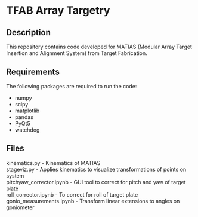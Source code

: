 # TFAB Array Targetry

## Description
This repository contains code developed for MATIAS (Modular Array Target Insertion and Alignment System) from Target Fabrication.

## Requirements
The following packages are required to run the code:
- numpy
- scipy
- matplotlib
- pandas
- PyQt5
- watchdog

## Files
kinematics.py - Kinematics of MATIAS<br>
stageviz.py - Applies kinematics to visualize transformations of points on system<br>
pitchyaw_corrector.ipynb - GUI tool to correct for pitch and yaw of target plate<br>
roll_corrector.ipynb - To correct for roll of target plate<br>
gonio_measurements.ipynb - Transform linear extensions to angles on goniometer<br>
